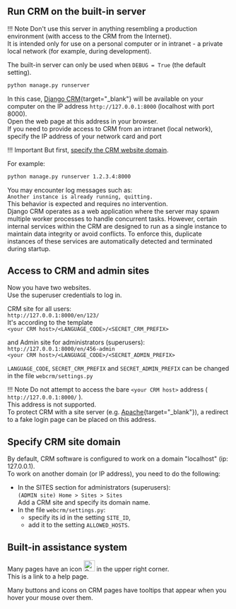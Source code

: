 ## Run CRM on the built-in server

!!! Note
    Don't use this server in anything resembling a production environment (with access to the CRM from the Internet).  
    It is intended only for use on a personal computer or in intranet - a private local network (for example, during development).

The built-in server can only be used when `DEBUG = True` (the default setting).  

``` cmd
python manage.py runserver
```

In this case, [Django CRM](https://docs.djangoproject.com/en/dev/ref/contrib/admin/){target="_blank"} will be available on your computer on the IP address `http://127.0.0.1:8000` (localhost with port 8000).  
Open the web page at this address in your browser.  
If you need to provide access to CRM from an intranet (local network), specify the IP address of your network card and port  

!!! Important
    But first, [specify the CRM website domain](#specify-crm-site-domain).

For example:

```cmd
python manage.py runserver 1.2.3.4:8000
```

You may encounter log messages such as:  
`Another instance is already running, quitting.`  
This behavior is expected and requires no intervention.  
Django CRM operates as a web application where the server may spawn multiple worker processes to handle concurrent tasks. However, certain internal services within the CRM are designed to run as a single instance to maintain data integrity or avoid conflicts. To enforce this, duplicate instances of these services are automatically detected and terminated during startup.


## Access to CRM and admin sites

Now you have two websites.  
Use the superuser credentials to log in.  

CRM site for all users:  
`http://127.0.0.1:8000/en/123/`  
It's according to the template  
`<your CRM host>/<LANGUAGE_CODE>/<SECRET_CRM_PREFIX>`

and Admin site for administrators (superusers):  
`http://127.0.0.1:8000/en/456-admin`  
`<your CRM host>/<LANGUAGE_CODE>/<SECRET_ADMIN_PREFIX>`

`LANGUAGE_CODE`, `SECRET_CRM_PREFIX` and `SECRET_ADMIN_PREFIX`
can be changed in the file `webcrm/settings.py`

!!! Note 
    Do not attempt to access the bare `<your CRM host>` address ( `http://127.0.0.1:8000/` ).  
    This address is not supported.  
    To protect CRM with a site server (e.g. [Apache](https://httpd.apache.org/){target="_blank"}), a redirect to a fake login page can be placed on this address.

## Specify CRM site domain

By default, CRM software is configured to work on a domain "localhost" (ip: 127.0.0.1).  
To work on another domain (or IP address), you need to do the following:  

- In the SITES section for administrators (superusers):  
`(ADMIN site) Home > Sites > Sites`  
Add a CRM site and specify its domain name.
- In the file `webcrm/settings.py`:
  - specify its id in the setting `SITE_ID`,
  - add it to the setting `ALLOWED_HOSTS`.


## Built-in assistance system

Many pages have an icon <span style="vertical-align: baseline"><img src="../icons/question-mark.svg" alt="Question-mark icon" width="25" height="25"></span> in the upper right corner.  
This is a link to a help page.

Many buttons and icons on CRM pages have tooltips that appear when you hover your mouse over them.
